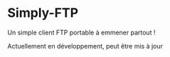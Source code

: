 # Simply-FTP
Un simple client FTP portable à emmener partout !

Actuellement en développement, peut être mis à jour 
